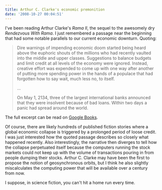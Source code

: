 ```yaml
---
title: Arthur C. Clarke's economic premonition
date: '2008-10-27 00:04:51'
---
```



I've been reading Arthur Clarke's *Rama II*, the sequel to the awesomely dry *Rendezvous With Rama*. I just remembered a passage near the beginning that had some notable parallels to our current economic downturn. Quoting:

> Dire warnings of impending economic doom started being heard above the euphoric shouts of the millions who had recently vaulted into the middle and upper classes. Suggestions to balance budgets and limit credit at all levels of the economy were ignored. Instead, creative effort was expended to come up with one way after another of putting more spending power in the hands of a populace that had forgotten how to say wait, much less no, to itself.
> 
> ...
> 
> On May 1, 2134, three of the largest international banks announced that they were insolvent because of bad loans. Within two days a panic had spread around the world.

The full excerpt can be read on [Google Books](http://books.google.com/books?hl=en&id=oFJtwEunm4oC&printsec=frontcover#PPA16,M1).

Of course, there are likely hundreds of published fiction stories where a global economic collapse is triggered by a prolonged period of loose credit. I was just interested how the quoted passage describes so closely what happened recently. Also interestingly, the narrative then diverges to tell how the collapse perpetuated itself because the computers running the stock markets could not keep up with the volume of transactions pouring in from people dumping their stocks. Arthur C. Clarke may have been the first to propose the notion of geosynchronous orbits, but I think he also slightly miscalculates the computing power that will be available over a century from now.

I suppose, in science fiction, you can't hit a home run every time.


